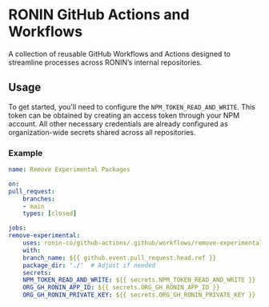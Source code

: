 # RONIN GitHub Actions and Workflows

A collection of reusable GitHub Workflows and Actions designed to streamline processes across RONIN’s internal repositories.


## Usage

To get started, you'll need to configure the `NPM_TOKEN_READ_AND_WRITE`. This token can be obtained by creating an access token through your NPM account. All other necessary credentials are already configured as organization-wide secrets shared across all repositories.


### Example

```yaml
name: Remove Experimental Packages

on:
pull_request:
    branches:
    - main
    types: [closed]

jobs:
remove-experimental:
    uses: ronin-co/github-actions/.github/workflows/remove-experimental.yml@main
    with:
    branch_name: ${{ github.event.pull_request.head.ref }}
    package_dir: './'  # Adjust if needed
    secrets:
    NPM_TOKEN_READ_AND_WRITE: ${{ secrets.NPM_TOKEN_READ_AND_WRITE }}
    ORG_GH_RONIN_APP_ID: ${{ secrets.ORG_GH_RONIN_APP_ID }}
    ORG_GH_RONIN_PRIVATE_KEY: ${{ secrets.ORG_GH_RONIN_PRIVATE_KEY }}
```
